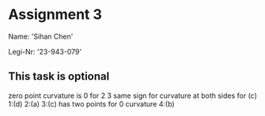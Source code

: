 # Assignment 3

Name: 'Sihan Chen'

Legi-Nr: '23-943-079'

## This task is optional
zero point curvature is 0 for 2 3
same sign for curvature at both sides for (c)
1:(d)
2:(a)
3:(c)
has two points for  0 curvature
4:(b)
